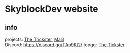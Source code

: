# SkyblockDev website

## info
projects: [The Trickster](https://skyblockdev.github.io/website/the-trickster), [Malil](https://skyblockdev.github.io/website/the-trickster)\
Discord: https://discord.gg/TAp9Kt2\
topgg: [The Tickster](https://top.gg/bot/748985087420399717)
